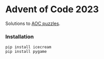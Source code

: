 # Advent of Code 2023
Solutions to [AOC puzzles](https://adventofcode.com/2023).

### Installation
```commandline
pip install icecream
pip install pygame
```
